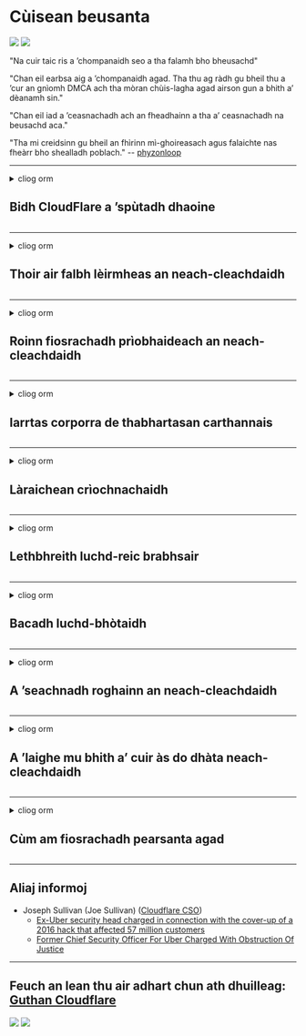 # Cùisean beusanta

![](https://codeberg.org/crimeflare/stop_cloudflare/media/branch/master/image/itsreallythatbad.jpg)
![](https://codeberg.org/crimeflare/stop_cloudflare/media/branch/master/image/telegram/c81238387627b4bfd3dcd60f56d41626.jpg)

"Na cuir taic ris a ’chompanaidh seo a tha falamh bho bheusachd"

"Chan eil earbsa aig a ’chompanaidh agad. Tha thu ag ràdh gu bheil thu a ’cur an gnìomh DMCA ach tha mòran chùis-lagha agad airson gun a bhith a’ dèanamh sin."

"Chan eil iad a ’ceasnachadh ach an fheadhainn a tha a’ ceasnachadh na beusachd aca."

"Tha mi creidsinn gu bheil an fhìrinn mì-ghoireasach agus falaichte nas fheàrr bho shealladh poblach."  -- [phyzonloop](https://twitter.com/phyzonloop)


---


<details>
<summary>cliog orm

## Bidh CloudFlare a ’spùtadh dhaoine
</summary>


Bidh Cloudflare a ’cur puist-d spama gu luchd-cleachdaidh nach eil Cloudflare.

- Na cuir ach puist-d gu luchd-aontachaidh a tha air roghnachadh a-steach
- Nuair a chanas an neach-cleachdaidh “stad”, an uairsin stad air post-d a chuir

Tha e cho sìmplidh sin. Ach chan eil dragh air Cloudflare.
Thuirt Cloudflare gum faod cleachdadh na seirbheis aca stad a chuir air a h-uile spamadair no neach-ionnsaigh.
Ciamar as urrainn dhuinn stad a chuir air Cloudflare gun Cloudflare a ghnìomhachadh?


| 🖼 | 🖼 |
| --- | --- |
| ![](https://codeberg.org/crimeflare/stop_cloudflare/media/branch/master/image/cfspam01.jpg) | ![](https://codeberg.org/crimeflare/stop_cloudflare/media/branch/master/image/cfspam03.jpg) |
| ![](https://codeberg.org/crimeflare/stop_cloudflare/media/branch/master/image/cfspam02.jpg) | ![](https://codeberg.org/crimeflare/stop_cloudflare/media/branch/master/image/cfspambrittany.jpg)<br>![](https://codeberg.org/crimeflare/stop_cloudflare/media/branch/master/image/cfspamtwtr.jpg) |

</details>

---

<details>
<summary>cliog orm

## Thoir air falbh lèirmheas an neach-cleachdaidh
</summary>


Lèirmheasan àicheil censor Cloudflare.
Ma phostas tu teacsa anti-Cloudflare air Twitter, tha cothrom agad freagairt fhaighinn bho neach-obrach Cloudflare le teachdaireachd "Chan e, chan eil".
Ma chuireas tu lèirmheas àicheil air làrach ath-bhreithneachaidh sam bith, feuchaidh iad ri censor a dhèanamh air.


| 🖼 | 🖼 |
| --- | --- |
| ![](https://codeberg.org/crimeflare/stop_cloudflare/media/branch/master/image/cfcenrev_01.jpg)<br>![](https://codeberg.org/crimeflare/stop_cloudflare/media/branch/master/image/cfcenrev_02.jpg) | ![](https://codeberg.org/crimeflare/stop_cloudflare/media/branch/master/image/cfcenrev_03.jpg) |

</details>

---

<details>
<summary>cliog orm

## Roinn fiosrachadh prìobhaideach an neach-cleachdaidh
</summary>


Tha duilgheadas sàrachadh mòr aig Cloudflare.
Bidh Cloudflare a ’roinn fiosrachadh pearsanta dhaibhsan a tha a’ gearan mu làraich aoigheachd.
Bidh iad uaireannan ag iarraidh ort an fhìor ID agad a thoirt seachad.
Mura h-eil thu airson do shàrachadh, ionnsaigh, swat no marbhadh, is fheàrr dhut fuireach air falbh bho làraich-lìn Cloudflared.


| 🖼 | 🖼 |
| --- | --- |
| ![](https://codeberg.org/crimeflare/stop_cloudflare/media/branch/master/image/cfdox_what.jpg) | ![](https://codeberg.org/crimeflare/stop_cloudflare/media/branch/master/image/cfdox_swat.jpg) |
| ![](https://codeberg.org/crimeflare/stop_cloudflare/media/branch/master/image/cfdox_kill.jpg) | ![](https://codeberg.org/crimeflare/stop_cloudflare/media/branch/master/image/cfdox_threat.jpg) |
| ![](https://codeberg.org/crimeflare/stop_cloudflare/media/branch/master/image/cfdox_dox.jpg) | ![](https://codeberg.org/crimeflare/stop_cloudflare/media/branch/master/image/cfdox_ex1.jpg)<br>![](https://codeberg.org/crimeflare/stop_cloudflare/media/branch/master/image/cfdox_ex2.jpg) |

</details>

---

<details>
<summary>cliog orm

## Iarrtas corporra de thabhartasan carthannais
</summary>


Tha CloudFlare ag iarraidh tabhartasan carthannach.
Tha e uamhasach uamhasach gum biodh corporra Ameireaganach ag iarraidh carthannas còmhla ri buidhnean neo-phrothaideach aig a bheil adhbharan matha.
Ma tha thu a ’còrdadh riut a bhith a’ cur bacadh air daoine no a ’caitheamh ùine dhaoine eile, is dòcha gum biodh tu airson cuid de pizzas òrdachadh airson luchd-obrach Cloudflare.


![](https://codeberg.org/crimeflare/stop_cloudflare/media/branch/master/image/cfdonate.jpg)

</details>

---

<details>
<summary>cliog orm

## Làraichean crìochnachaidh
</summary>


Dè a nì thu ma thèid an làrach agad sìos gu h-obann?
Tha aithrisean ann gu bheil Cloudflare a ’cuir às do rèiteachadh an neach-cleachdaidh no a’ stad seirbheis gun rabhadh sam bith, gu sàmhach.
Tha sinn a ’moladh gun lorg thu solaraiche nas fheàrr.

![](https://codeberg.org/crimeflare/stop_cloudflare/media/branch/master/image/cftmnt.jpg)

</details>

---

<details>
<summary>cliog orm

## Lethbhreith luchd-reic brabhsair
</summary>


Bidh CloudFlare a ’toirt làimhseachadh fàbharach dhaibhsan a tha a’ cleachdadh Firefox fhad ‘s a tha iad a’ toirt làimhseachadh nàimhdeil do luchd-cleachdaidh neo-Tor-Browser thairis air Tor.
Bidh luchd-cleachdaidh Tor a dhiùltas gu ceart javascript neo-saor a chuir an gnìomh cuideachd a ’faighinn làimhseachadh nàimhdeil.
Tha an neo-ionannachd ruigsinneachd seo na ana-cleachdadh neodrachd lìonra agus ana-cleachdadh cumhachd.

![](https://codeberg.org/crimeflare/stop_cloudflare/media/branch/master/image/browdifftbcx.gif)

- Clì: Brabhsair Tor, Deas: Chrome. An aon seòladh IP.

![](https://codeberg.org/crimeflare/stop_cloudflare/media/branch/master/image/browserdiff.jpg)

- Clì: Tor Browser Javascript Ciorramach, Comasachadh Cookie
- Deas: Chrome Javascript air a chomasachadh, briosgaid ciorramach

![](https://codeberg.org/crimeflare/stop_cloudflare/media/branch/master/image/cfsiryoublocked.jpg)

- QuteBrowser (mion-bhrobhsair) às aonais Tor (Clearnet IP)

| ***Brabhsair*** | ***Làimhseachadh ruigsinneachd*** |
| --- | --- |
| Tor Browser (Javascript air a chomasachadh) | ruigsinneachd ceadaichte |
| Firefox (Javascript air a chomasachadh) | ruigsinneachd air a lughdachadh |
| Chromium (Javascript air a chomasachadh) | ruigsinneachd air a lughdachadh |
| Chromium or Firefox (Javascript ciorramach) | ruigsinneachd air a dhiùltadh |
| Chromium or Firefox (Cookie ciorramach) | ruigsinneachd air a dhiùltadh |
| QuteBrowser | ruigsinneachd air a dhiùltadh |
| lynx | ruigsinneachd air a dhiùltadh |
| w3m | ruigsinneachd air a dhiùltadh |
| wget | ruigsinneachd air a dhiùltadh |


Carson nach cleachd thu putan Audio gus fuasgladh fhaighinn air dùbhlan furasta?

Tha, tha putan claisneachd ann, ach cha bhith e an-còmhnaidh ag obair thairis air Tor.
Gheibh thu an teachdaireachd seo nuair a phutas tu air:

```
Feuch ris a-rithist nas fhaide air adhart
Is dòcha gu bheil an coimpiutair no an lìonra agad a ’cur cheistean fèin-ghluasadach.
Gus ar luchd-cleachdaidh a dhìon, chan urrainn dhuinn d ’iarrtas a phròiseasadh an-dràsta.
Airson tuilleadh fiosrachaidh tadhal air an duilleag cuideachaidh againn
```

</details>

---

<details>
<summary>cliog orm

## Bacadh luchd-bhòtaidh
</summary>


Bidh luchd-bhòtaidh ann an stàitean na SA a ’clàradh gus bhòtadh aig a’ cheann thall tro làrach-lìn rùnaire na stàite ann an stàite an taigh-còmhnaidh aca.
Bidh oifisean rùnaire stàite fo smachd Poblachdach a ’dol an sàs ann an casg luchd-bhòtaidh le bhith a’ cur làrach-lìn rùnaire na stàite tro Cloudflare.
Tha làimhseachadh nàimhdeil Cloudflare air luchd-cleachdaidh Tor, a shuidheachadh MITM mar àite faire cruinneil meadhanaichte, agus an dreuchd millteach aige gu h-iomlan a ’fàgail gu bheil luchd-bhòtaidh deònach clàradh.
Tha Libearalaich gu sònraichte buailteach a bhith a ’gabhail ri prìobhaideachd.
Bidh foirmean clàraidh luchd-bhòtaidh a ’tional fiosrachadh mothachail mu chlaonadh poilitigeach neach-bhòtaidh, seòladh corporra pearsanta, àireamh tèarainteachd shòisealta, agus ceann-latha breith.
Chan eil a ’mhòr-chuid de stàitean a’ dèanamh ach fo-sheata den fhiosrachadh sin a tha ri fhaighinn gu poblach, ach tha Cloudflare a ’faicinn an fhiosrachaidh sin uile nuair a chlàraicheas cuideigin airson bhòtadh.

Thoir fa-near nach eil clàradh pàipeir a ’dol timcheall air Cloudflare oir is dòcha gum bi rùnaire luchd-obrach inntrigidh dàta stàite a’ cleachdadh làrach-lìn Cloudflare gus an dàta a thoirt a-steach.

| 🖼 | 🖼 |
| --- | --- |
| ![](https://codeberg.org/crimeflare/stop_cloudflare/media/branch/master/image/cfvotm_01.jpg) | ![](https://codeberg.org/crimeflare/stop_cloudflare/media/branch/master/image/cfvotm_02.jpg) |

- Tha Change.org na làrach-lìn ainmeil airson a bhith a ’tional bhòtaichean agus a’ dol an gnìomh.
“tha daoine anns a h-uile àite a ’tòiseachadh iomairtean, a’ gluasad luchd-taic, agus ag obair le luchd-co-dhùnaidh gus fuasglaidhean a stiùireadh.”
Gu mì-fhortanach, chan urrainn dha mòran dhaoine atharrachadh.org fhaicinn idir mar thoradh air sìoltachan ionnsaigheach Cloudflare.
Thathas gam bacadh bho bhith a ’soidhnigeadh na h-athchuinge, mar sin gan dùnadh a-mach à pròiseas deamocratach.
Bidh a bhith a ’cleachdadh àrd-ùrlar neo-sgòthan eile leithid OpenPetition a’ cuideachadh le bhith a ’faighinn fuasgladh air an duilgheadas.

| 🖼 | 🖼 |
| --- | --- |
| ![](https://codeberg.org/crimeflare/stop_cloudflare/media/branch/master/image/changeorgasn.jpg) | ![](https://codeberg.org/crimeflare/stop_cloudflare/media/branch/master/image/changeorgtor.jpg) |

- Tha “Pròiseact Athenian” Cloudflare a ’tabhann dìon aig ìre iomairt an-asgaidh do làraich-lìn taghaidh stàite agus ionadail.
Thuirt iad “gum faigh na buill-phàrlamaid aca cothrom air fiosrachadh taghaidh agus clàradh luchd-bhòtaidh” ach is e breug a tha seo leis nach urrainn dha mòran dhaoine sùil a thoirt air an làrach idir.

</details>

---

<details>
<summary>cliog orm

## A ’seachnadh roghainn an neach-cleachdaidh
</summary>


Ma roghnaicheas tu rudeigin, tha dùil agad nach fhaigh thu post-d mu dheidhinn.
Bidh Cloudflare a ’seachnadh roghainn an neach-cleachdaidh agus a’ roinn dàta le corporaidean treas-phàrtaidh às aonais cead an neach-ceannach.
Ma tha thu a ’cleachdadh am plana an-asgaidh aca, bidh iad uaireannan a’ cur post-d thugad ag iarraidh fo-sgrìobhadh mìosail a cheannach.

![](https://codeberg.org/crimeflare/stop_cloudflare/media/branch/master/image/cfviopl_tp.jpg)

</details>

---

<details>
<summary>cliog orm

## A ’laighe mu bhith a’ cuir às do dhàta neach-cleachdaidh
</summary>


A rèir blog an neach-ceannach ex-cloudflare seo, tha Cloudflare na laighe mu bhith a ’cuir às do chunntasan.
An-diugh, bidh mòran chompanaidhean a ’cumail an dàta agad às deidh dhut do chunntas a dhùnadh no a thoirt air falbh.
Tha a ’mhòr-chuid de chompanaidhean math a’ toirt iomradh mu dheidhinn anns a ’phoileasaidh prìobhaideachd aca.
Cloudflare? Chan eil.

```
2019-08-05 Chuir CloudFlare dearbhadh thugam gun tug iad air falbh mo chunntas.
2019-10-02 Fhuair mi post-d bho CloudFlare "oir tha mi nam neach-ceannach"
```

Cha robh fios aig Cloudflare mun fhacal "cuir air falbh".
Ma tha e air a thoirt air falbh gu fìor, carson a fhuair an neach-ceannach seo post-d?
Thuirt e cuideachd nach eil poileasaidh prìobhaideachd Cloudflare a ’toirt iomradh air.

```
Chan eil am poileasaidh prìobhaideachd ùr aca a ’toirt iomradh sam bith air cumail dàta airson bliadhna.
```

![](https://codeberg.org/crimeflare/stop_cloudflare/media/branch/master/image/cfviopl_notdel.jpg)

Ciamar as urrainn dhut earbsa a chur ann an Cloudflare ma tha am poileasaidh prìobhaideachd aca mar LIE?

</details>

---

<details>
<summary>cliog orm

## Cùm am fiosrachadh pearsanta agad
</summary>


Tha cur às do chunntas Cloudflare ìre chruaidh.

```
Cuir a-steach tiogaid taic a ’cleachdadh an roinn“ Cunntas ”,
agus iarraidh cuir às do chunntas anns a ’bhuidheann teachdaireachd.
Chan fhaod raointean no cairtean creideis a bhith agad ris a ’chunntas agad mus iarr thu cuir às.
```

Gheibh thu am post-d dearbhaidh seo.

![](https://codeberg.org/crimeflare/stop_cloudflare/media/branch/master/image/cf_deleteandkeep.jpg)

“Tha sinn air tòiseachadh air an iarrtas cuir às agad a phròiseasadh” ach “Cumaidh sinn oirnn a’ stòradh d ’fhiosrachadh pearsanta”.

An urrainn dhut "earbsa" a dhèanamh air seo?

</details>

---

## Aliaj informoj

- Joseph Sullivan (Joe Sullivan) ([Cloudflare CSO](https://twitter.com/eastdakota/status/1296522269313785862))
  - [Ex-Uber security head charged in connection with the cover-up of a 2016 hack that affected 57 million customers](https://www.businessinsider.com/uber-data-hack-security-head-joe-sullivan-charged-cover-up-2020-8)
  - [Former Chief Security Officer For Uber Charged With Obstruction Of Justice](https://www.justice.gov/usao-ndca/pr/former-chief-security-officer-uber-charged-obstruction-justice)


---

## Feuch an lean thu air adhart chun ath dhuilleag:   [Guthan Cloudflare](../PEOPLE.md)

![](https://codeberg.org/crimeflare/stop_cloudflare/media/branch/master/image/freemoldybread.jpg)
![](https://codeberg.org/crimeflare/stop_cloudflare/media/branch/master/image/cfisnotanoption.jpg)
